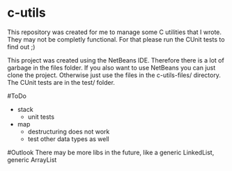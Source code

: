 # c-utils

This repository was created for me to manage some C utilities that I wrote.
They may not be completly functional. For that please run the CUnit tests to find out ;)

This project was created using the NetBeans IDE. Therefore there is a lot of garbage in the files folder.
If you also want to use NetBeans you can just clone the project.
Otherwise just use the files in the c-utils-files/ directory. The CUnit tests are in the test/ folder.

#ToDo
- stack
  - unit tests
- map
  - destructuring does not work
  - test other data types as well

#Outlook
There may be more libs in the future, like a generic LinkedList, generic ArrayList
